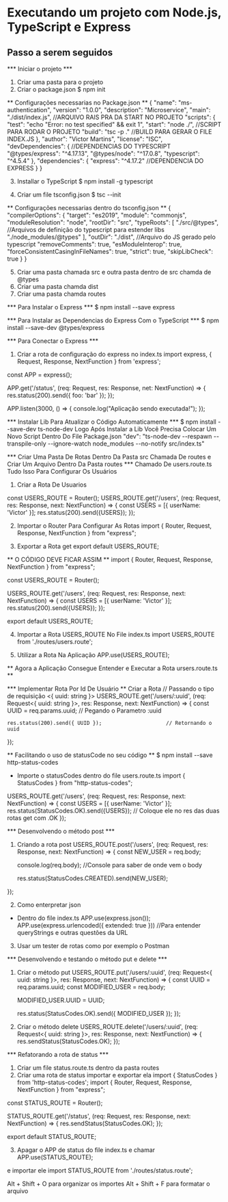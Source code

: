# Executando um projeto com Node.js, TypeScript e Express

## Passo a serem seguidos

*** Iniciar o projeto ***
1. Criar uma pasta para o projeto
2. Criar o package.json
$ npm init

** Configurações necessarias no Package.json **
{
  "name": "ms-authentication",
  "version": "1.0.0",
  "description": "Microservice",
  "main": "./dist/index.js",                                    //ARQUIVO RAIS PRA DA START NO PROJETO
  "scripts": {
    "test": "echo \"Error: no test specified\" && exit 1",
    "start": "node ./",                                         //SCRIPT PARA RODAR O PROJETO
    "build": "tsc -p ."                                         //BUILD PARA GERAR O FILE INDEX.JS
  },
  "author": "Victor Martins",
  "license": "ISC",
  "devDependencies": {                                          //DEPENDENCIAS DO TYPESCRIPT
    "@types/express": "^4.17.13",
    "@types/node": "^17.0.8",
    "typescript": "^4.5.4"
  },
  "dependencies": {
    "express": "^4.17.2"                                        //DEPENDENCIA DO EXPRESS
  }
}

3. Installar o TypeScript
$ npm install -g typescript

4. Criar um file tsconfig.json
$ tsc --init

** Configurações necessarias dentro do tsconfig.json **
{
  "compilerOptions": {
    "target": "es2019",
    "module": "commonjs",
    "moduleResolution": "node",
    "rootDir": "src",
    "typeRoots": [
      "./src/@types",                         //Arquivos de definição do typescript para estender libs
      "./node_modules/@types"
    ],
    "outDir": "./dist",                       //Arquivo do JS gerado pelo typescript
    "removeComments": true,
    "esModuleInterop": true,
    "forceConsistentCasingInFileNames": true,
    "strict": true,
    "skipLibCheck": true
  }
}

5. Criar uma pasta chamada src e outra pasta dentro de src chamda de @types
6. Criar uma pasta chamda dist
7. Criar uma pasta chamda routes

*** Para Instalar o Express ***
$ npm install --save express

*** Para Instalar as Dependencias do Express Com o TypeScript ***
$ npm install --save-dev @types/express

*** Para Conectar o Express ***
1. Criar a rota de configuração do express no index.ts
import express, { Request, Response, NextFunction } from 'express';

const APP = express();

APP.get('/status', (req: Request, res: Response, net: NextFunction) => {
    res.status(200).send({ foo: 'bar' });
});

APP.listen(3000, () => {
    console.log("Aplicação sendo executada!");
});

*** Instalar Lib Para Atualizar o Código Automaticamente ***
$ npm install --save-dev ts-node-dev
Logo Após Instalar a Lib Você Precisa Colocar Um Novo Script Dentro Do File Package.json
"dev": "ts-node-dev --respawn --transpile-only --ignore-watch node_modules --no-notify src/index.ts"

*** Criar Uma Pasta De Rotas Dentro Da Pasta src Chamada De routes e Criar Um Arquivo Dentro Da Pasta routes *** Chamado De users.route.ts Tudo Isso Para Configurar Os Usuários
1. Criar a Rota De Usuarios

const USERS_ROUTE = Router();
USERS_ROUTE.get('/users', (req: Request, res: Response, next: NextFunction) => {
    const USERS = [{ userName: 'Victor' }];
    res.status(200).send({USERS});
});

2. Importar o Router Para Configurar As Rotas
import { Router, Request, Response, NextFunction } from "express";

3. Exportar a Rota get
export default USERS_ROUTE;

** O CÓDIGO DEVE FICAR ASSIM **
import { Router, Request, Response, NextFunction } from "express";

const USERS_ROUTE = Router();

USERS_ROUTE.get('/users', (req: Request, res: Response, next: NextFunction) => {
    const USERS = [{ userName: 'Victor' }];
    res.status(200).send({USERS});
});

export default USERS_ROUTE;

4. Importar a Rota USERS_ROUTE No File index.ts
import USERS_ROUTE from './routes/users.route';

5. Utilizar a Rota Na Aplicação
APP.use(USERS_ROUTE);

** Agora a Aplicação Consegue Entender e Executar a Rota ursers.route.ts **

*** Implementar Rota Por Id De Usuário
** Criar a Rota
// Passando o tipo de requisição <{ uuid: string }>
USERS_ROUTE.get('/users/:uuid', (req: Request<{ uuid: string }>, res: Response, next: NextFunction) => { 
    const UUID = req.params.uuid;                       // Pegando o Parametro :uuid

    res.status(200).send({ UUID });                     // Retornando o uuid
});

** Facilitando o uso de statusCode no seu código **
$ npm install --save http-status-codes

* Importe o statusCodes dentro do file users.route.ts
import { StatusCodes } from "http-status-codes";

USERS_ROUTE.get('/users', (req: Request, res: Response, next: NextFunction) => {
    const USERS = [{ userName: 'Victor' }];
    res.status(StatusCodes.OK).send({USERS});                   // Coloque ele no res das duas rotas get com .OK
});

*** Desenvolvendo o método post ***
1. Criando a rota post
USERS_ROUTE.post('/users', (req: Request, res: Response, next: NextFunction) => {
    const NEW_USER = req.body;

    console.log(req.body);                          //Console para saber de onde vem o body

    res.status(StatusCodes.CREATED).send(NEW_USER);

});

2. Como enterpretar json
* Dentro do file index.ts
APP.use(express.json());
APP.use(express.urlencoded({ extended: true }))        //Para entender queryStrings e outras questões da URL

3. Usar um tester de rotas como por exemplo o Postman

*** Desenvolvendo e testando o método put e delete ***
1. Criar o método put
USERS_ROUTE.put('/users/:uuid', (req: Request<{ uuid: string }>, res: Response, next: NextFunction) => {
    const UUID = req.params.uuid;
    const MODIFIED_USER = req.body;

    MODIFIED_USER.UUID = UUID;

    res.status(StatusCodes.OK).send({ MODIFIED_USER });
});

2. Criar o método delete
USERS_ROUTE.delete('/users/:uuid', (req: Request<{ uuid: string }>, res: Response, next: NextFunction) => {
    res.sendStatus(StatusCodes.OK);
});

*** Refatorando a rota de status ***
1. Criar um file status.route.ts dentro da pasta routes
2. Criar uma rota de status importar e exportar ela
import { StatusCodes } from 'http-status-codes';
import { Router, Request, Response, NextFunction } from "express";

const STATUS_ROUTE = Router();

STATUS_ROUTE.get('/status', (req: Request, res: Response, next: NextFunction) => {
    res.sendStatus(StatusCodes.OK);
});

export default STATUS_ROUTE;

3. Apagar o APP de status do file index.ts e chamar
APP.use(STATUS_ROUTE);

e importar ele
import STATUS_ROUTE from './routes/status.route';

Alt + Shift + O para organizar os importes
Alt + Shift + F para formatar o arquivo